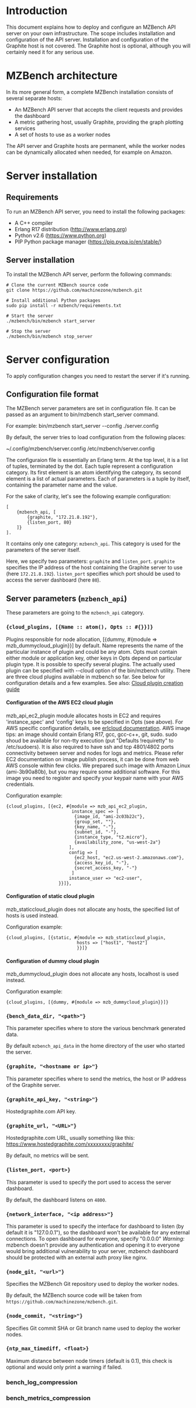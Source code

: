 # Introduction

This document explains how to deploy and configure an MZBench API server on your own infrastructure.
The scope includes installation and configuration of the API server. Installation
and configuration of the Graphite host is not covered. The Graphite host is
 optional, although you will certainly need it for any serious use.


# MZBench architecture

In its more general form, a complete MZBench installation consists of several separate hosts:

   * An MZBench API server that accepts the client requests and provides the dashboard
   * A metric gathering host, usually Graphite, providing the graph plotting services
   * A set of hosts to use as a worker nodes

The API server and Graphite hosts are permanent, while the worker nodes can be dynamically
allocated when needed, for example on Amazon.


# Server installation

## Requirements

To run an MZBench API server, you need to install the following packages:

   * A C++ compiler
   * Erlang R17 distribution (http://www.erlang.org)
   * Python v2.6 (https://www.python.org)
   * PIP Python package manager (https://pip.pypa.io/en/stable/)

## Server installation

To install the MZBench API server, perform the following commands:

    # Clone the current MZBench source code
    git clone https://github.com/machinezone/mzbench.git

    # Install additional Python packages
    sudo pip install -r mzbench/requirements.txt

    # Start the server
    ./mzbench/bin/mzbench start_server

    # Stop the server
    ./mzbench/bin/mzbench stop_server

# Server configuration

To apply configuration changes you need to restart the server if it's running.

## Configuration file format

The MZBench server parameters are set in configuration file.
It can be passed as an argument to bin/mzbench start_server command.

For example: bin/mzbench start_server --config ./server.config

By default, the server tries to load configuration from the following places:

~/.config/mzbench/server.config
/etc/mzbench/server.config

The configuraion file is essentially an Erlang term. At the top level, it is a list of tuples, terminated by the dot.
 Each tuple represent a configuration category. Its first element is an atom identifying the
 category, its second element is a list of actual parameters. Each of parameters is a tuple
  by itself, containing the parameter name and the value.

For the sake of clarity, let's see the following example configuration:

    [
        {mzbench_api, [
            {graphite, "172.21.8.192"},
            {listen_port, 80}
        ]}
    ].

It contains only one category: `mzbench_api`. This category is used for the parameters of the server itself.

Here, we specify two parameters: `graphite` and `listen_port`. `graphite` specifies the IP
 address of the host containing the Graphite server to use (here `172.21.8.192`). `listen_port`
 specifies which port should be used to access the server dashboard (here `80`).

## Server parameters (`mzbench_api`)

These parameters are going to the `mzbench_api` category.

### `{cloud_plugins, [{Name :: atom(), Opts :: #{}}]}`

Plugins responsible for node allocation, [{dummy, #{module => mzb_dummycloud_plugin}}] by default.
Name represents the name of the particular instance of plugin and could be any atom.
Opts must contain either module or application key, other keys in Opts depend on particular plugin type.
It is possible to specify several plugins. The actually used plugin can be specified with --cloud option of the bin/mzbench utility.
There are three cloud plugins available in mzbench so far. See below for configuration details and a few examples.
See also: [Cloud plugin creation guide](cloud_plugin.md)

#### Configuration of the AWS EC2 cloud plugin

mzb_api_ec2_plugin module allocates hosts in EC2 and requires 'instance_spec' and 'config' keys to be specified in Opts (see above).
For AWS specific configuration details, see [erlcloud documentation](https://github.com/gleber/erlcloud).
AWS image tips: an image should contain Erlang R17, gcc, gcc-c++, git, sudo.
sudo shoud be available for non-tty execution (put "Defaults !requiretty" to /etc/sudoers).
It is also required to have ssh and tcp 4801/4802 ports connectivity between server and nodes for
logs and metrics. Please refer EC2 documentation on image publish process, it can be done from
web AWS console within few clicks. We prepared such image with Amazon Linux (ami-3b90a80b), but you
may require some additional software. For this image you need to register and specify your keypair name
with your AWS credentials.

Configuration example:

    {cloud_plugins, [{ec2, #{module => mzb_api_ec2_plugin,
                             instance_spec => [
                              {image_id, "ami-2c03b22c"},
                              {group_set, ""},
                              {key_name, "-"},
                              {subnet_id, "-"},
                              {instance_type, "t2.micro"},
                              {availability_zone, "us-west-2a"}
                            ],
                            config => [
                              {ec2_host, "ec2.us-west-2.amazonaws.com"},
                              {access_key_id, "-"},
                              {secret_access_key, "-"}
                             ]
                            instance_user => "ec2-user",
                        }}]},

#### Configuration of static cloud plugin

mzb_staticcloud_plugin does not allocate any hosts, the specified list of hosts is used instead.

Configuration example:

    {cloud_plugins, [{static, #{module => mzb_staticcloud_plugin,
                               hosts => ["host1", "host2"]
                               }}]}

#### Configuration of dummy cloud plugin

mzb_dummycloud_plugin does not allocate any hosts, localhost is used instead.

Configuration example:

    {cloud_plugins, [{dummy, #{module => mzb_dummycloud_plugin}}]}

### `{bench_data_dir, "<path>"}`

This parameter specifies where to store the various benchmark generated data.

By default `mzbench_api_data` in the home directory of the user who started the server.

### `{graphite, "<hostname or ip>"}`

This parameter specifies where to send the metrics, the host or IP address of the Graphite server.

### `{graphite_api_key, "<string>"}`

Hostedgraphite.com API key.

### `{graphite_url, "<URL>"}`

Hostedgraphite.com URL, usually something like this: https://www.hostedgraphite.com/xxxxxxxx/graphite/

By default, no metrics will be sent.

### `{listen_port, <port>}`

This parameter is used to specify the port used to access the server dashboard.

By default, the dashboard listens on `4800`.

### `{network_interface, "<ip address>"}`

This parameter is used to specify the interface for dashboard to listen (by default it is "127.0.0.1"),
so the dashboard won't be available for any external connections. To open dashboard
 for everyone, specify "0.0.0.0"
 _Warning:_ mzbench doesn't provide any authentication and opening it
to everyone would bring additional vulnerability to your server, mzbench dashboard should be protected with an external auth proxy like nginx.

### `{node_git, "<url>"}`

Specifies the MZBench Git repository used to deploy the worker nodes.

By default, the MZBench source code will be taken from `https://github.com/machinezone/mzbench.git`.

### `{node_commit, "<string>"}`

Specifies Git commit SHA or Git branch name used to deploy the worker nodes.

### `{ntp_max_timediff, <float>}`

Maximum distance between node timers (default is 0.1), this check is optional and would only print a warning if failed.

### bench_log_compression

### bench_metrics_compression